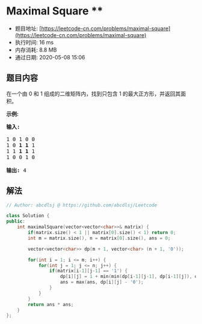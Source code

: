 # Maximal Square **
- 题目地址: [https://leetcode-cn.com/problems/maximal-square](https://leetcode-cn.com/problems/maximal-square)
- 执行时间: 16 ms
- 内存消耗: 8.8 MB
- 通过日期: 2020-05-08 15:06

## 题目内容
<p>在一个由 0 和 1 组成的二维矩阵内，找到只包含 1 的最大正方形，并返回其面积。</p>

<p><strong>示例:</strong></p>

<pre><strong>输入: 
</strong>
1 0 1 0 0
1 0 <strong>1 1</strong> 1
1 1 <strong>1 1 </strong>1
1 0 0 1 0

<strong>输出: </strong>4</pre>


## 解法
```cpp
// Author: abcdlsj @ https://github.com/abcdlsj/Leetcode

class Solution {
public:
    int maximalSquare(vector<vector<char>>& matrix) {
        if(matrix.size() < 1 || matrix[0].size() < 1) return 0;
        int m = matrix.size(), n = matrix[0].size(), ans = 0;

        vector<vector<char>> dp(m + 1, vector<char> (n + 1, '0'));

        for(int i = 1; i <= m; i++) {
            for(int j = 1; j <= n; j++) {
                if(matrix[i-1][j-1] == '1') {
                    dp[i][j] = 1 + min(min(dp[i-1][j-1], dp[i-1][j]), dp[i][j-1]);
                    ans = max(ans, dp[i][j] - '0');
                }
            }
        }
        return ans * ans;
    }
};

```